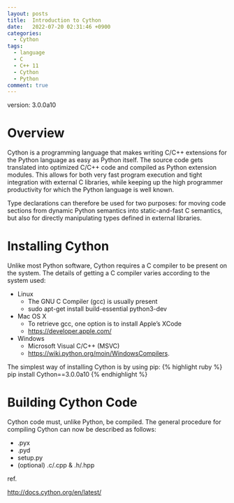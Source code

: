 ```yaml
---
layout: posts
title:  Introduction to Cython
date:   2022-07-20 02:31:46 +0900
categories:
  - Cython
tags:
  - language
  - C
  - C++ 11
  - Cython
  - Python
comment: true
---
```


version: 3.0.0a10

# Overview

Cython is a programming language that makes writing C/C++ extensions for the Python language as easy as Python itself. The source code gets translated into optimized C/C++ code and compiled as Python extension modules. This allows for both very fast program execution and tight integration with external C libraries, while keeping up the high programmer productivity for which the Python language is well known.

Type declarations can therefore be used for two purposes: for moving code sections from dynamic Python semantics into static-and-fast C semantics, but also for directly manipulating types defined in external libraries.


# Installing Cython

Unlike most Python software, Cython requires a C compiler to be present on the system. The details of getting a C compiler varies according to the system used:

  - Linux
    - The GNU C Compiler (gcc) is usually present
    - sudo apt-get install build-essential python3-dev
  - Mac OS X
    - To retrieve gcc, one option is to install Apple’s XCode
    - https://developer.apple.com/
  - Windows
    - Microsoft Visual C/C++ (MSVC)
    - https://wiki.python.org/moin/WindowsCompilers.

The simplest way of installing Cython is by using pip:
{% highlight ruby %}
pip install Cython==3.0.0a10
{% endhighlight %}

# Building Cython Code

Cython code must, unlike Python, be compiled. The general procedure for compiling Cython can now be described as follows:
  - .pyx
  - .pyd
  - setup.py
  - (optional) .c/.cpp & .h/.hpp



ref.

http://docs.cython.org/en/latest/
